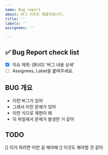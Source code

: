 ```yaml
---
name: Bug report
about: 버그 리포트 템플릿입니다.
title: ''
labels: ''
assignees: ''

---
```


<!-- ---
name: Bug Report Template
about: 버그 리포트 템플릿입니다.
title: [BUG] 버그 내용 상세
labels: bug
assignees: ''
--- -->

<!-- 하나씩 확인 후 체크박스에 표시해주세요. -->
## ✅ Bug Report check list
- [x] 이슈 제목: [BUG] '버그 내용 상세' 
- [ ] Assignees, Label을 붙여주세요.  

## BUG 개요 
- 이런 버그가 있어
- 그래서 이런 문제가 있어 
- 이런 식으로 재현이 돼
- 이 파일에서 문제가 발생한 거 같아 

## TODO 
[] 이거 하려면 이런 걸 해야해 
[] 이것도 해야할 것 같아
